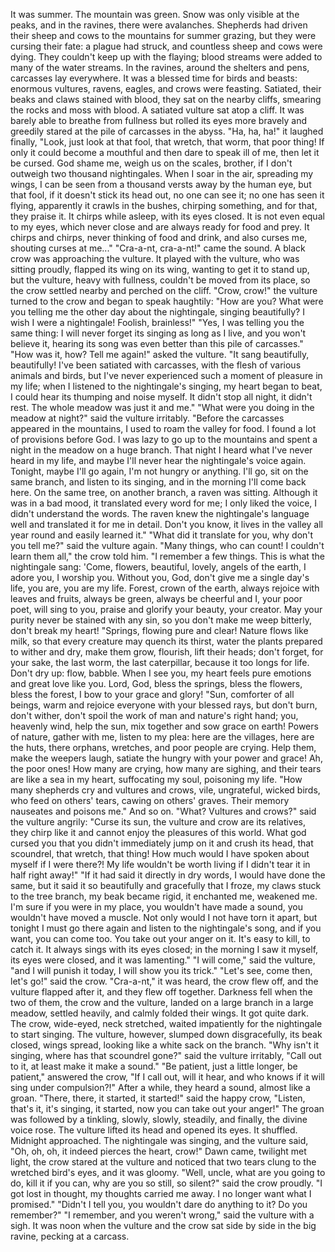 It was summer. The mountain was green. Snow was only visible at the peaks, and in the ravines, there were avalanches. Shepherds had driven their sheep and cows to the mountains for summer grazing, but they were cursing their fate: a plague had struck, and countless sheep and cows were dying. They couldn't keep up with the flaying; blood streams were added to many of the water streams. In the ravines, around the shelters and pens, carcasses lay everywhere. It was a blessed time for birds and beasts: enormous vultures, ravens, eagles, and crows were feasting. Satiated, their beaks and claws stained with blood, they sat on the nearby cliffs, smearing the rocks and moss with blood.
A satiated vulture sat atop a cliff. It was barely able to breathe from fullness but rolled its eyes more bravely and greedily stared at the pile of carcasses in the abyss. "Ha, ha, ha!" it laughed finally, "Look, just look at that fool, that wretch, that worm, that poor thing! If only it could become a mouthful and then dare to speak ill of me, then let it be cursed. God shame me, weigh us on the scales, brother, if I don't outweigh two thousand nightingales. When I soar in the air, spreading my wings, I can be seen from a thousand versts away by the human eye, but that fool, if it doesn't stick its head out, no one can see it; no one has seen it flying, apparently it crawls in the bushes, chirping something, and for that, they praise it. It chirps while asleep, with its eyes closed. It is not even equal to my eyes, which never close and are always ready for food and prey. It chirps and chirps, never thinking of food and drink, and also curses me, shouting curses at me..."
"Cra-a-nt, cra-a-nt!" came the sound. A black crow was approaching the vulture. It played with the vulture, who was sitting proudly, flapped its wing on its wing, wanting to get it to stand up, but the vulture, heavy with fullness, couldn't be moved from its place, so the crow settled nearby and perched on the cliff.
"Crow, crow!" the vulture turned to the crow and began to speak haughtily: "How are you? What were you telling me the other day about the nightingale, singing beautifully? I wish I were a nightingale! Foolish, brainless!"
"Yes, I was telling you the same thing: I will never forget its singing as long as I live, and you won't believe it, hearing its song was even better than this pile of carcasses."
"How was it, how? Tell me again!" asked the vulture.
"It sang beautifully, beautifully! I've been satiated with carcasses, with the flesh of various animals and birds, but I've never experienced such a moment of pleasure in my life; when I listened to the nightingale's singing, my heart began to beat, I could hear its thumping and noise myself. It didn't stop all night, it didn't rest. The whole meadow was just it and me."
"What were you doing in the meadow at night?" said the vulture irritably.
"Before the carcasses appeared in the mountains, I used to roam the valley for food. I found a lot of provisions before God. I was lazy to go up to the mountains and spent a night in the meadow on a huge branch. That night I heard what I've never heard in my life, and maybe I'll never hear the nightingale's voice again. Tonight, maybe I'll go again, I'm not hungry or anything. I'll go, sit on the same branch, and listen to its singing, and in the morning I'll come back here. On the same tree, on another branch, a raven was sitting. Although it was in a bad mood, it translated every word for me; I only liked the voice, I didn't understand the words. The raven knew the nightingale's language well and translated it for me in detail. Don't you know, it lives in the valley all year round and easily learned it."
"What did it translate for you, why don't you tell me?" said the vulture again.
"Many things, who can count! I couldn't learn them all," the crow told him. "I remember a few things. This is what the nightingale sang: 'Come, flowers, beautiful, lovely, angels of the earth, I adore you, I worship you. Without you, God, don't give me a single day's life, you are, you are my life. Forest, crown of the earth, always rejoice with leaves and fruits, always be green, always be cheerful and I, your poor poet, will sing to you, praise and glorify your beauty, your creator. May your purity never be stained with any sin, so you don't make me weep bitterly, don't break my heart!
"Springs, flowing pure and clear! Nature flows like milk, so that every creature may quench its thirst, water the plants prepared to wither and dry, make them grow, flourish, lift their heads; don't forget, for your sake, the last worm, the last caterpillar, because it too longs for life. Don't dry up: flow, babble. When I see you, my heart feels pure emotions and great love like you. Lord, God, bless the springs, bless the flowers, bless the forest, I bow to your grace and glory!
"Sun, comforter of all beings, warm and rejoice everyone with your blessed rays, but don't burn, don't wither, don't spoil the work of man and nature's right hand; you, heavenly wind, help the sun, mix together and sow grace on earth! Powers of nature, gather with me, listen to my plea: here are the villages, here are the huts, there orphans, wretches, and poor people are crying. Help them, make the weepers laugh, satiate the hungry with your power and grace! Ah, the poor ones! How many are crying, how many are sighing, and their tears are like a sea in my heart, suffocating my soul, poisoning my life.
"How many shepherds cry and vultures and crows, vile, ungrateful, wicked birds, who feed on others' tears, cawing on others' graves. Their memory nauseates and poisons me." And so on.
"What? Vultures and crows?" said the vulture angrily: "Curse its sun, the vulture and crow are its relatives, they chirp like it and cannot enjoy the pleasures of this world. What god cursed you that you didn't immediately jump on it and crush its head, that scoundrel, that wretch, that thing! How much would I have spoken about myself if I were there?! My life wouldn't be worth living if I didn't tear it in half right away!"
"If it had said it directly in dry words, I would have done the same, but it said it so beautifully and gracefully that I froze, my claws stuck to the tree branch, my beak became rigid, it enchanted me, weakened me. I'm sure if you were in my place, you wouldn't have made a sound, you wouldn't have moved a muscle. Not only would I not have torn it apart, but tonight I must go there again and listen to the nightingale's song, and if you want, you can come too. You take out your anger on it. It's easy to kill, to catch it. It always sings with its eyes closed; in the morning I saw it myself, its eyes were closed, and it was lamenting."
"I will come," said the vulture, "and I will punish it today, I will show you its trick."
"Let's see, come then, let's go!" said the crow. "Cra-a-nt," it was heard, the crow flew off, and the vulture flapped after it, and they flew off together.
Darkness fell when the two of them, the crow and the vulture, landed on a large branch in a large meadow, settled heavily, and calmly folded their wings.
It got quite dark. The crow, wide-eyed, neck stretched, waited impatiently for the nightingale to start singing. The vulture, however, slumped down disgracefully, its beak closed, wings spread, looking like a white sack on the branch.
"Why isn't it singing, where has that scoundrel gone?" said the vulture irritably, "Call out to it, at least make it make a sound."
"Be patient, just a little longer, be patient," answered the crow, "If I call out, will it hear, and who knows if it will sing under compulsion?!"
After a while, they heard a sound, almost like a groan.
"There, there, it started, it started!" said the happy crow, "Listen, that's it, it's singing, it started, now you can take out your anger!"
The groan was followed by a tinkling, slowly, slowly, steadily, and finally, the divine voice rose.
The vulture lifted its head and opened its eyes. It shuffled. Midnight approached. The nightingale was singing, and the vulture said, "Oh, oh, oh, it indeed pierces the heart, crow!"
Dawn came, twilight met light, the crow stared at the vulture and noticed that two tears clung to the wretched bird's eyes, and it was gloomy.
"Well, uncle, what are you going to do, kill it if you can, why are you so still, so silent?" said the crow proudly.
"I got lost in thought, my thoughts carried me away. I no longer want what I promised."
"Didn't I tell you, you wouldn't dare do anything to it? Do you remember?"
"I remember, and you weren't wrong," said the vulture with a sigh.
It was noon when the vulture and the crow sat side by side in the big ravine, pecking at a carcass.